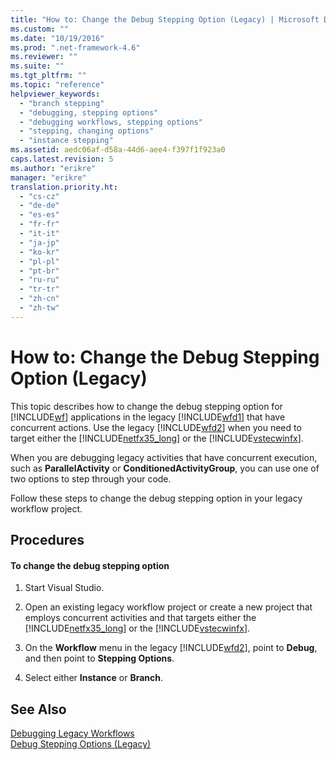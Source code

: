 ```yaml
---
title: "How to: Change the Debug Stepping Option (Legacy) | Microsoft Docs"
ms.custom: ""
ms.date: "10/19/2016"
ms.prod: ".net-framework-4.6"
ms.reviewer: ""
ms.suite: ""
ms.tgt_pltfrm: ""
ms.topic: "reference"
helpviewer_keywords: 
  - "branch stepping"
  - "debugging, stepping options"
  - "debugging workflows, stepping options"
  - "stepping, changing options"
  - "instance stepping"
ms.assetid: aedc06af-d58a-44d6-aee4-f397f1f923a0
caps.latest.revision: 5
ms.author: "erikre"
manager: "erikre"
translation.priority.ht: 
  - "cs-cz"
  - "de-de"
  - "es-es"
  - "fr-fr"
  - "it-it"
  - "ja-jp"
  - "ko-kr"
  - "pl-pl"
  - "pt-br"
  - "ru-ru"
  - "tr-tr"
  - "zh-cn"
  - "zh-tw"
---
```

# How to: Change the Debug Stepping Option (Legacy)
This topic describes how to change the debug stepping option for [!INCLUDE[wf](../workflow-designer/includes/wf_md.md)] applications in the legacy [!INCLUDE[wfd1](../workflow-designer/includes/wfd1_md.md)] that have concurrent actions. Use the legacy [!INCLUDE[wfd2](../workflow-designer/includes/wfd2_md.md)] when you need to target either the [!INCLUDE[netfx35_long](../workflow-designer/includes/netfx35_long_md.md)] or the [!INCLUDE[vstecwinfx](../workflow-designer/includes/vstecwinfx_md.md)].  
  
 When you are debugging legacy activities that have concurrent execution, such as **ParallelActivity** or **ConditionedActivityGroup**, you can use one of two options to step through your code.  
  
 Follow these steps to change the debug stepping option in your legacy workflow project.  
  
## Procedures  
  
#### To change the debug stepping option  
  
1.  Start Visual Studio.  
  
2.  Open an existing legacy workflow project or create a new project that employs concurrent activities and that targets either the [!INCLUDE[netfx35_long](../workflow-designer/includes/netfx35_long_md.md)] or the [!INCLUDE[vstecwinfx](../workflow-designer/includes/vstecwinfx_md.md)].  
  
3.  On the **Workflow** menu in the legacy [!INCLUDE[wfd2](../workflow-designer/includes/wfd2_md.md)], point to **Debug**, and then point to **Stepping Options**.  
  
4.  Select either **Instance** or **Branch**.  
  
## See Also  
 [Debugging Legacy Workflows](../workflow-designer/debugging-legacy-workflows.md)   
 [Debug Stepping Options (Legacy)](../workflow-designer/debug-stepping-options-legacy.md)